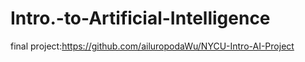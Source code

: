 # Intro.-to-Artificial-Intelligence
final project:https://github.com/ailuropodaWu/NYCU-Intro-AI-Project
